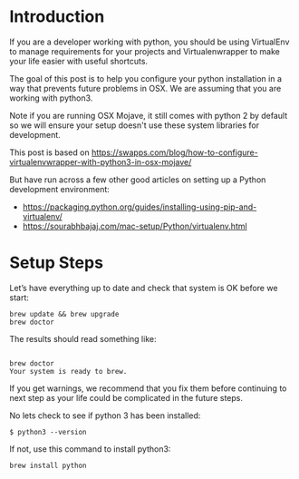 # Introduction

If you are a developer working with python, you should be using VirtualEnv to manage requirements for your projects and Virtualenwrapper to make your life easier with useful shortcuts.

The goal of this post is to help you configure your python installation in a way that prevents future problems in OSX.
We are assuming that you are working with python3.

Note if you are running OSX Mojave, it still comes with python 2 by default so we will ensure your setup doesn't use these system libraries for development.

This post is based on 
https://swapps.com/blog/how-to-configure-virtualenvwrapper-with-python3-in-osx-mojave/

But have run across a few other good articles on setting up a Python development environment:

- https://packaging.python.org/guides/installing-using-pip-and-virtualenv/
- https://sourabhbajaj.com/mac-setup/Python/virtualenv.html


# Setup Steps
Let’s have everything up to date and check that system is OK before we start:
```
brew update && brew upgrade
brew doctor
```

The results should 
read something like:
```

brew doctor
Your system is ready to brew.

```
If you get warnings, we recommend that you fix them before continuing to next step as your life could be complicated in the future steps.

No lets check to see if python 3 has been installed:

```
$ python3 --version
```

If not, use this command to install python3:
```
brew install python
```

